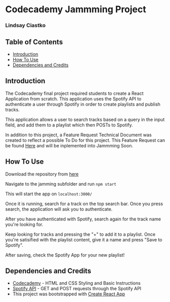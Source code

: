 # Codecademy Jammming Project
### Lindsay Ciastko

## Table of Contents

* [Introduction](https://github.com/Foxifly/jamming#introduction)
* [How To Use](https://github.com/Foxifly/jamming#how-to-use)
* [Dependencies and Credits](https://github.com/Foxifly/jamming#dependencies-and-credits)

## Introduction

The Codecademy final project required students to create a React Application from scratch. This application uses the Spotify API to authenticate a user through Spotify in order to create playlists and publish tracks. 

This application allows a user to search tracks based on a query in the input field, and add them to a playlist which then POSTs to Spotify. 

In addition to this project, a Feature Request Technical Document was created to reflect a possible To Do for this project. This Feature Request can be found [Here](https://docs.google.com/document/d/11WD2Jt_g9Y_zLC4ZADHO6P300EdPNZoE3FtcsCfVRDg/edit?usp=sharing) and will be inplemented into Jammming Soon. 

## How To Use

Download the repository from [here](https://github.com/Foxifly/jamming)

Navigate to the jamming subfolder and run `npm start`

This will start the app on `localhost:3000/`

Once it is running, search for a track on the top search bar. Once you press search, the application will ask you to authenticate. 

After you have authenticated with Spotify, search again for the track name you're looking for. 

Keep looking for tracks and pressing the "+" to add it to a playlist. Once you're satisified with the playlist content, give it a name and press "Save to Spotify". 

After saving, check the Spotify App for your new playlist!

## Dependencies and Credits

* [Codecademy](http://codecademy.com) - HTML and CSS Styling and Basic Instructions
* [Spotify API](https://developer.spotify.com/) - GET and POST requests through the Spotify API
* This project was bootstrapped with [Create React App](https://github.com/facebookincubator/create-react-app)

